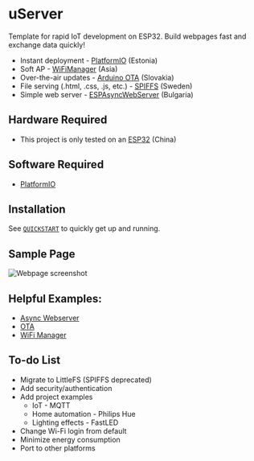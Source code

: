 # uServer

Template for rapid IoT development on ESP32. Build webpages fast and exchange data quickly!

* Instant deployment - <a href="https://github.com/platformio/platformio-core">PlatformIO</a> (Estonia)
* Soft AP - <a href="https://github.com/tzapu/WiFiManager/">WiFiManager</a> (Asia)
* Over-the-air updates - <a href="https://github.com/espressif/arduino-esp32/tree/master/libraries/ArduinoOTA">Arduino OTA</a> (Slovakia)
* File serving (.html, .css, .js, etc.) - <a href="https://github.com/pellepl/spiffs">SPIFFS</a> (Sweden)
* Simple web server - <a href="https://github.com/me-no-dev/ESPAsyncWebServer">ESPAsyncWebServer</a> (Bulgaria)

## Hardware Required

* This project is only tested on an <a href="https://www.mouser.com/ProductDetail/Espressif-Systems/ESP32-DevKitC-32UE/?qs=GedFDFLaBXFguOYDKoZ3jA%3D%3D">ESP32</a> (China)

## Software Required

* <a href="https://github.com/platformio/platformio-core">PlatformIO</a>

## Installation

See [`QUICKSTART`](QUICKSTART.md) to quickly get up and running.

## Sample Page

![Webpage screenshot](https://drive.google.com/uc?id=18oRyFornn44xHVyPGCcWwTIvMA_0hs_T)

## Helpful Examples:

* <a href="https://github.com/me-no-dev/ESPAsyncWebServer/blob/master/examples/simple_server/simple_server.ino">Async Webserver</a>
* <a href="https://github.com/espressif/arduino-esp32/blob/master/libraries/ArduinoOTA/examples/BasicOTA/BasicOTA.ino">OTA</a>
* <a href="https://github.com/tzapu/WiFiManager/blob/master/examples/Basic/Basic.ino">WiFi Manager</a>

## To-do List

* Migrate to LittleFS (SPIFFS deprecated)
* Add security/authentication
* Add project examples
    * IoT - MQTT
    * Home automation - Philips Hue
    * Lighting effects - FastLED
* Change Wi-Fi login from default
* Minimize energy consumption
* Port to other platforms
